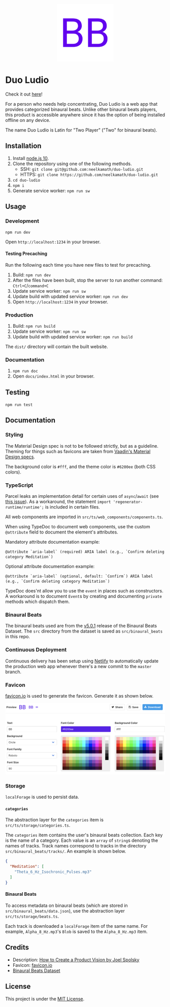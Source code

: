 <p align="center"><img alt="Favicon" src="src/icons/apple-touch-icon.png"></p>

# Duo Ludio

Check it out [here](https://duo-ludio.netlify.com/)!

For a person who needs help concentrating, Duo Ludio is a web app that provides categorized binaural beats. Unlike other binaural beats players, this product is accessible anywhere since it has the option of being installed offline on any device.

The name Duo Ludio is Latin for "Two Player" ("Two" for binaural beats).

## Installation

1. Install [node.js 10](https://nodejs.org/en/download/).
1. Clone the repository using one of the following methods.
    - SSH: `git clone git@github.com:neelkamath/duo-ludio.git`
    - HTTPS: `git clone https://github.com/neelkamath/duo-ludio.git`
1. `cd duo-ludio`
1. `npm i`
1. Generate service worker: `npm run sw`

## Usage

### Development

`npm run dev`

Open `http://localhost:1234` in your browser.

#### Testing Precaching

Run the following each time you have new files to test for precaching.
1. Build: `npm run dev`
1. After the files have been built, stop the server to run another command: `Ctrl+C`/`command+C`
1. Update service worker: `npm run sw`
1. Update build with updated service worker: `npm run dev`
1. Open `http://localhost:1234` in your browser.

### Production

1. Build: `npm run build`
1. Update service worker: `npm run sw`
1. Update build with updated service worker: `npm run build`

The `dist/` directory will contain the built website.

### Documentation

1. `npm run doc` 
1. Open `docs/index.html` in your browser.

## Testing

`npm run test`

## Documentation

### Styling

The Material Design spec is not to be followed strictly, but as a guideline. Theming for things such as favicons are taken from [Vaadin's Material Design specs](https://cdn.vaadin.com/vaadin-material-styles/1.2.0/demo/index.html).

The background color is `#fff`, and the theme color is `#6200ee` (both CSS colors).

### TypeScript

Parcel leaks an implementation detail for certain uses of `async`/`await` (see [this issue](https://github.com/parcel-bundler/parcel/issues/1762#issuecomment-504389468)). As a workaround, the statement `import 'regenerator-runtime/runtime';` is included in certain files.

All web components are imported in `src/ts/web_components/components.ts`.

When using TypeDoc to document web components, use the custom `@attribute` field to document the element's attributes.

Mandatory attribute documentation example:
```
@attribute `aria-label` (required) ARIA label (e.g., `Confirm deleting category Meditation`)
```
Optional attribute documentation example:
```
@attribute `aria-label` (optional, default: `Confirm`) ARIA label (e.g., `Confirm deleting category Meditation`)
```

TypeDoc does'nt allow you to use the `event` in places such as constructors. A workaround is to document `Event`s by creating and documenting `private` methods which dispatch them.

### Binaural Beats

The binaural beats used are from the [v5.0.1](https://github.com/neelkamath/binaural-beats-dataset/releases/tag/v5.0.1) release of the Binaural Beats Dataset. The `src` directory from the dataset is saved as `src/binaural_beats` in this repo.

### Continuous Deployment

Continuous delivery has been setup using [Netlify](https://www.netlify.com) to automatically update the production web app whenever there's a new commit to the `master` branch.

### Favicon

[favicon.io](https://favicon.io/favicon-generator/) is used to generate the favicon. Generate it as shown below.

![Favicon Setup](favicon_setup.png)

### Storage

`localForage` is used to persist data.
 
#### `categories`

The abstraction layer for the `categories` item is `src/ts/storage/categories.ts`. 

The `categories` item contains the user's binaural beats collection. Each key is the name of a category. Each value is an `array` of `string`s denoting the names of tracks. Track names correspond to tracks in the directory `src/binaural_beats/tracks/`. An example is shown below.
```json
{
  "Meditation": [
    "Theta_6_Hz_Isochronic_Pulses.mp3"
  ]
}
```

#### Binaural Beats

To access metadata on binaural beats (which are stored in `src/binaural_beats/data.json`), use the abstraction layer `src/ts/storage/beats.ts`.

Each track is downloaded a `localForage` item of the same name. For example, `Alpha_8_Hz.mp3`'s `Blob` is saved to the `Alpha_8_Hz.mp3` item.

## Credits

- Description: [How to Create a Product Vision by Joel Spolsky](https://www.joelonsoftware.com/2002/05/09/product-vision/)
- Favicon: [favicon.io](https://favicon.io/favicon-generator/)
- [Binaural Beats Dataset](https://github.com/neelkamath/binaural-beats-dataset)

## License

This project is under the [MIT License](LICENSE).
